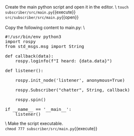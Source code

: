 Create the main python script and open it in the editor. \ 
`touch subscriber/src/main.py`{{execute}} \
`src/subscriber/src/main.py`{{open}} \
\
Copy the following content to main.py: \
<pre class="file" data-target="clipboard">
#!/usr/bin/env python3
import rospy
from std_msgs.msg import String

def callback(data):
    rospy.loginfo(f"I heard: {data.data}")
    
def listener():

    rospy.init_node('listener', anonymous=True)

    rospy.Subscriber("chatter", String, callback)

    rospy.spin()

if __name__ == '__main__':
    listener()
</pre>
\ 
Make the script executable. \
`chmod 777 subscriber/src/main.py`{{execute}}
